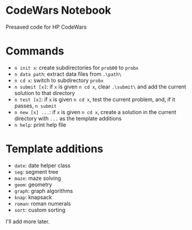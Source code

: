 # CodeWars Notebook
Presaved code for HP CodeWars

# Commands
* `n init x`: create subdirectories for `prob00` to `probx`
* `n data path`: extract data files from `.\path\`
* `n cd x`: switch to subdirectory `probx`
* `n submit [x]`: if `x` is given `n cd x`, clear `.\submit\` and add the current solution to that directory
* `n test [x]`: if `x` is given `n cd x`, test the current problem, and, if it passes, `n submit`
* `n new [x] ...`: if `x` is given `n cd x`, create a solution in the current directory with `...` as the template additions
* `n help`: print help file

# Template additions
* `date`: date helper class
* `seg`: segment tree
* `maze`: maze solving
* `geom`: geometry
* `graph`: graph algorithms
* `knap`: knapsack
* `roman`: roman numerals
* `sort`: custom sorting

I'll add more later.
